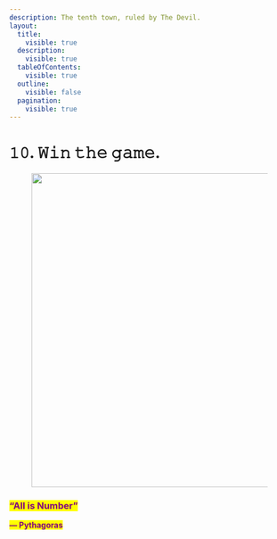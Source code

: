 ```yaml
---
description: The tenth town, ruled by The Devil.
layout:
  title:
    visible: true
  description:
    visible: true
  tableOfContents:
    visible: true
  outline:
    visible: false
  pagination:
    visible: true
---
```


# 𝟷𝟶. 𝚆𝚒𝚗 𝚝𝚑𝚎 𝚐𝚊𝚖𝚎.

<figure><img src="../../../../../../../.gitbook/assets/pexels-btgl-♡-9570586.jpg" alt="" width="563"><figcaption></figcaption></figure>

### <mark style="color:purple;">“All is Number”</mark>&#x20;

<mark style="color:purple;">**― Pythagoras**</mark>
